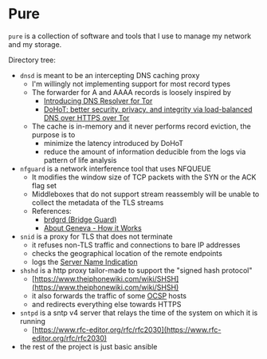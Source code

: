 # Pure

`pure` is a collection of software and tools that I use to manage my network and my storage.

Directory tree:
- `dnsd` is meant to be an intercepting DNS caching proxy
    - I'm willingly not implementing support for most record types
    - The forwarder for A and AAAA records is loosely inspired by
        - [Introducing DNS Resolver for Tor](https://blog.cloudflare.com/welcome-hidden-resolver/)
        - [DoHoT: better security, privacy, and integrity via load-balanced DNS over HTTPS over Tor](https://blog.apnic.net/2021/09/28/dohot-better-security-privacy-and-integrity-via-load-balanced-dns-over-https-over-tor/)
    - The cache is in-memory and it never performs record eviction, the purpose is to
        - minimize the latency introduced by DoHoT
        - reduce the amount of information deducible from the logs via pattern of life analysis
- `nfguard` is a network interference tool that uses NFQUEUE
    - It modifies the window size of TCP packets with the SYN or the ACK flag set
    - Middleboxes that do not support stream reassembly will be unable to collect the metadata of the TLS streams
    - References:
        - [brdgrd (Bridge Guard)](https://github.com/NullHypothesis/brdgrd)
        - [About Geneva - How it Works](https://geneva.cs.umd.edu/about/)
- `snid` is a proxy for TLS that does not terminate
    - it refuses non-TLS traffic and connections to bare IP addresses
    - checks the geographical location of the remote endpoints
    - logs the [Server Name Indication](https://www.rfc-editor.org/rfc/rfc3546.html)
- `shshd` is a http proxy tailor-made to support the "signed hash protocol"
    - [https://www.theiphonewiki.com/wiki/SHSH](https://www.theiphonewiki.com/wiki/SHSH)
    - it also forwards the traffic of some [OCSP](https://www.rfc-editor.org/rfc/rfc6960) hosts
    - and redirects everything else towards HTTPS
- `sntpd` is a sntp v4 server that relays the time of the system on which it is running
    - [https://www.rfc-editor.org/rfc/rfc2030](https://www.rfc-editor.org/rfc/rfc2030)
- the rest of the project is just basic ansible